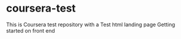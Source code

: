 # coursera-test
This is Coursera test repository with a Test html landing page
Getting started on front end
